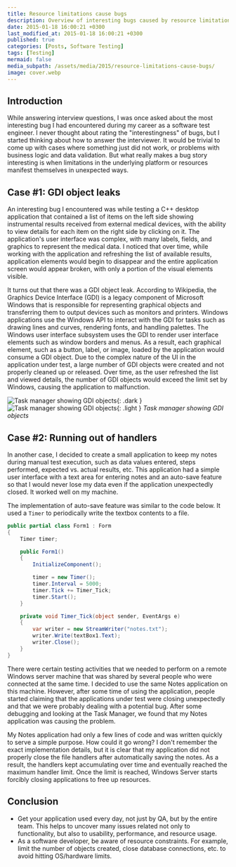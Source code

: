```yaml
---
title: Resource limitations cause bugs
description: Overview of interesting bugs caused by resource limitations.
date: 2015-01-18 16:00:21 +0300
last_modified_at: 2015-01-18 16:00:21 +0300
published: true
categories: [Posts, Software Testing]
tags: [Testing]
mermaid: false
media_subpath: /assets/media/2015/resource-limitations-cause-bugs/
image: cover.webp
---
```


## Introduction
While answering interview questions, I was once asked about the most interesting bug I had encountered during my career as a software test engineer. I never thought about rating the "interestingness" of bugs, but I started thinking about how to answer the interviewer. It would be trivial to come up with cases where something just did not work, or problems with business logic and data validation. But what really makes a bug story interesting is when limitations in the underlying platform or resources manifest themselves in unexpected ways.

## Case #1: GDI object leaks
An interesting bug I encountered was while testing a C++ desktop application that contained a list of items on the left side showing instrumental results received from external medical devices, with the ability to view details for each item on the right side by clicking on it. The application's user interface was complex, with many labels, fields, and graphics to represent the medical data. I noticed that over time, while working with the application and refreshing the list of available results, application elements would begin to disappear and the entire application screen would appear broken, with only a portion of the visual elements visible.

It turns out that there was a GDI object leak. According to Wikipedia, the Graphics Device Interface (GDI) is a legacy component of Microsoft Windows that is responsible for representing graphical objects and transferring them to output devices such as monitors and printers. Windows applications use the Windows API to interact with the GDI for tasks such as drawing lines and curves, rendering fonts, and handling palettes. The Windows user interface subsystem uses the GDI to render user interface elements such as window borders and menus. As a result, each graphical element, such as a button, label, or image, loaded by the application would consume a GDI object. Due to the complex nature of the UI in the application under test, a large number of GDI objects were created and not properly cleaned up or released. Over time, as the user refreshed the list and viewed details, the number of GDI objects would exceed the limit set by Windows, causing the application to malfunction.

![Task manager showing GDI objects](taskmgr-dark.webp){: .dark }
![Task manager showing GDI objects](taskmgr-light.webp){: .light }
_Task manager showing GDI objects_

## Case #2: Running out of handlers
In another case, I decided to create a small application to keep my notes during manual test execution, such as data values entered, steps performed, expected vs. actual results, etc. This application had a simple user interface with a text area for entering notes and an auto-save feature so that I would never lose my data even if the application unexpectedly closed. It worked well on my machine.

The implementation of auto-save feature was similar to the code below. It used a `Timer` to periodically write the textbox contents to a file.

```csharp
public partial class Form1 : Form
{
    Timer timer;

    public Form1()
    {
        InitializeComponent();

        timer = new Timer();
        timer.Interval = 5000;
        timer.Tick += Timer_Tick;
        timer.Start();
    }

    private void Timer_Tick(object sender, EventArgs e)
    {
        var writer = new StreamWriter("notes.txt");
        writer.Write(textBox1.Text);
        writer.Close();
    }
}
```

There were certain testing activities that we needed to perform on a remote Windows server machine that was shared by several people who were connected at the same time. I decided to use the same Notes application on this machine. However, after some time of using the application, people started claiming that the applications under test were closing unexpectedly and that we were probably dealing with a potential bug. After some debugging and looking at the Task Manager, we found that my Notes application was causing the problem.

My Notes application had only a few lines of code and was written quickly to serve a simple purpose. How could it go wrong? I don't remember the exact implementation details, but it is clear that my application did not properly close the file handlers after automatically saving the notes. As a result, the handlers kept accumulating over time and eventually reached the maximum handler limit. Once the limit is reached, Windows Server starts forcibly closing applications to free up resources.

## Conclusion
- Get your application used every day, not just by QA, but by the entire team. This helps to uncover many issues related not only to functionality, but also to usability, performance, and resource usage.
- As a software developer, be aware of resource constraints. For example, limit the number of objects created, close database connections, etc. to avoid hitting OS/hardware limits.